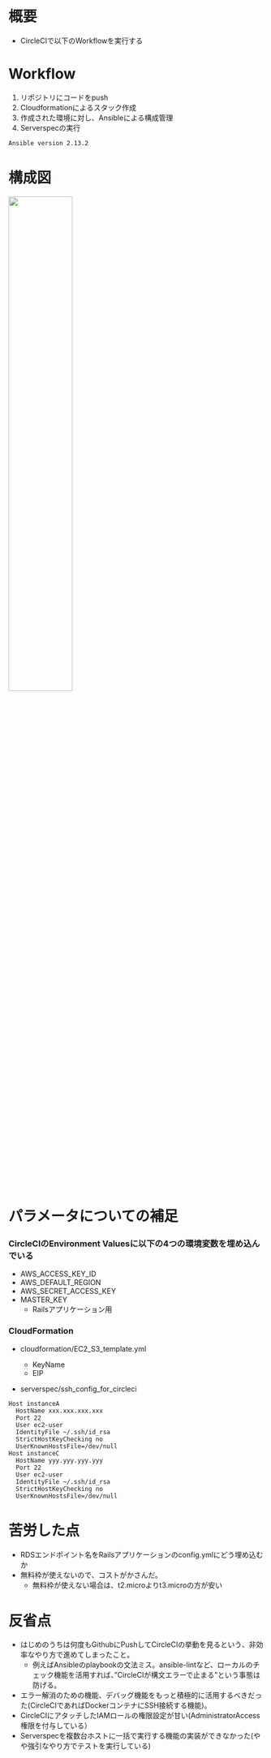 # 概要
* CircleCIで以下のWorkflowを実行する

# Workflow
1. リポジトリにコードをpush
2. Cloudformationによるスタック作成
3. 作成された環境に対し、Ansibleによる構成管理
4. Serverspecの実行

```
Ansible version 2.13.2
```

# 構成図
<img width=50%  src="https://user-images.githubusercontent.com/75251188/190943157-e7bb4213-7224-4616-8aa1-ff5ba324e1c2.png">

# パラメータについての補足
### CircleCIのEnvironment Valuesに以下の4つの環境変数を埋め込んでいる
* AWS_ACCESS_KEY_ID
* AWS_DEFAULT_REGION
* AWS_SECRET_ACCESS_KEY
* MASTER_KEY
  * Railsアプリケーション用

### CloudFormation
* cloudformation/EC2_S3_template.yml
  * KeyName
  * EIP

* serverspec/ssh_config_for_circleci
```
Host instanceA
  HostName xxx.xxx.xxx.xxx
  Port 22
  User ec2-user
  IdentityFile ~/.ssh/id_rsa
  StrictHostKeyChecking no
  UserKnownHostsFile=/dev/null
Host instanceC
  HostName yyy.yyy.yyy.yyy
  Port 22
  User ec2-user
  IdentityFile ~/.ssh/id_rsa
  StrictHostKeyChecking no
  UserKnownHostsFile=/dev/null
```

# 苦労した点
* RDSエンドポイント名をRailsアプリケーションのconfig.ymlにどう埋め込むか
* 無料枠が使えないので、コストがかさんだ。
  * 無料枠が使えない場合は、t2.microよりt3.microの方が安い

# 反省点
* はじめのうちは何度もGithubにPushしてCircleCIの挙動を見るという、非効率なやり方で進めてしまったこと。
  * 例えばAnsibleのplaybookの文法ミス。ansible-lintなど、ローカルのチェック機能を活用すれば、”CircleCIが構文エラーで止まる”という事態は防げる。
* エラー解消のための機能、デバッグ機能をもっと積極的に活用するべきだった(CircleCIであればDockerコンテナにSSH接続する機能)。 
* CircleCIにアタッチしたIAMロールの権限設定が甘い(AdministratorAccess権限を付与している）
* Serverspecを複数台ホストに一括で実行する機能の実装ができなかった(やや強引なやり方でテストを実行している)

